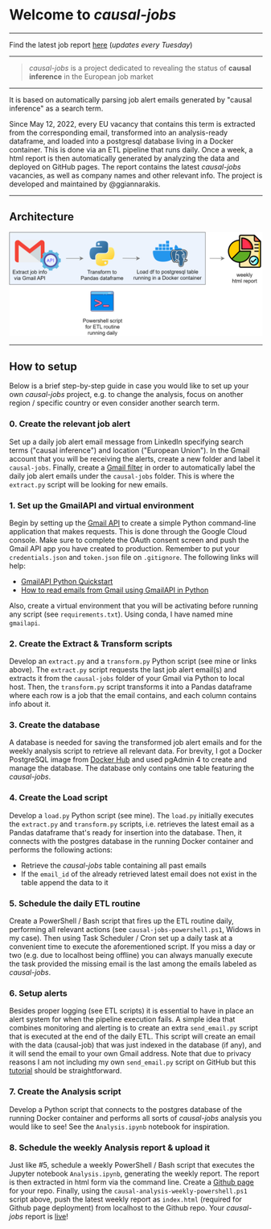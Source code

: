 # Welcome to *causal-jobs*

---

Find the latest job report [here](https://ggiannarakis.github.io/causal-jobs/) (*updates every Tuesday*)

---

> *causal-jobs* is a project
> dedicated to revealing the status of
> **causal inference** in the European job market

---

It is based on automatically parsing job alert
emails generated by "causal inference" as a
search term. 

Since May 12, 2022, every EU vacancy
that contains this term is extracted from the
corresponding email, transformed into an
analysis-ready dataframe, and loaded into a
postgresql database living in a Docker container. 
This is done via an ETL pipeline that runs daily. 
Once a week, a html report 
is then automatically generated by 
analyzing the data and deployed on GitHub pages. The report contains
the latest *causal-jobs* vacancies, as well as
company names and other
relevant info. The project is developed and maintained by @ggiannarakis.

---

## Architecture

![](architecture-transparent.png)

---

[//]: # (## Wordcloud from all *causal-jobs* titles)

[//]: # ()
[//]: # (![]&#40;causal-wordcloud.png&#41;)

[//]: # ()
[//]: # (---)

## How to setup

Below is a brief step-by-step guide in case you would like to
set up your own *causal-jobs* project, e.g. to change the analysis,
focus on another region / specific country or even consider another search term.

### 0. Create the relevant job alert

Set up a daily job alert email message from LinkedIn
specifying search terms ("causal inference")
and location ("European Union"). In the Gmail account that you will be receiving
the alerts, create a new  folder
and label it ```causal-jobs```. Finally, create a
[Gmail filter](https://support.google.com/a/users/answer/9308833?hl=en)
in order to automatically label the daily job alert
emails under the ```causal-jobs``` folder. This is where
the ```extract.py``` script will be looking for new
emails.


### 1. Set up the GmailAPI and virtual environment

Begin by setting up the 
[Gmail API](https://developers.google.com/gmail/api) 
to create a simple Python command-line application 
that makes requests. This is done through the
Google Cloud console. Make sure to complete the
OAuth consent screen and push the Gmail API app you
have created to production. Remember to put your
```credentials.json``` and ```token.json```
file on ```.gitignore```. The following links
will help:

- [GmailAPI Python Quickstart](https://developers.google.com/gmail/api/quickstart/python)
- [How to read emails from Gmail using GmailAPI in Python](https://www.geeksforgeeks.org/how-to-read-emails-from-gmail-using-gmail-api-in-python/)

Also, create a virtual environment that you will be activating
before running any script (see ```requirements.txt```). Using conda, I have
named mine ```gmailapi```.

### 2. Create the Extract & Transform scripts

Develop an ```extract.py``` and a ```transform.py```
Python script (see mine or links above). The ```extract.py```
script requests the last job alert email(s)
and extracts it  from the ```causal-jobs``` 
folder of your Gmail via Python to local host. Then,
the ```transform.py``` script transforms it
into a Pandas dataframe where each row is a job 
that the email contains, and each column
contains info about it.

### 3. Create the database

A database is needed for saving the
transformed job alert emails and for the weekly
analysis script to retrieve all relevant data. For brevity, I
got a Docker PostgreSQL image from [Docker
Hub](https://hub.docker.com/_/postgres/) and used
pgAdmin 4 to create and manage the database. The
database only contains one table featuring the
*causal-jobs*.

### 4. Create the Load script

Develop a ```load.py``` Python script (see mine).
The ```load.py``` initially executes the 
```extract.py``` and ```transform.py``` scripts, i.e.
retrieves the latest email as a Pandas dataframe
that's ready for insertion into the database. 
Then, it connects with the postgres database in
the running Docker container 
and performs the following actions:

* Retrieve the *causal-jobs* table containing all past emails
* If the ```email_id``` of the already retrieved latest email does not exist in the table append the data to it

### 5. Schedule the daily ETL routine

Create a PowerShell / Bash script that fires up
the ETL routine daily, performing all relevant actions
(see ```causal-jobs-powershell.ps1```, Widows in my case). Then using Task Scheduler / Cron set up a daily task
at a convenient time to execute the aforementioned script.
If you miss a day or two (e.g. due to localhost being offline)
you can always manually execute the task provided the
missing email is the last among the emails labeled
as *causal-jobs*.

### 6. Setup alerts

Besides proper logging (see ETL scripts) it is essential to have in place an alert system
for when the pipeline execution fails. A simple idea that 
combines monitoring and alerting is to create an extra ```send_email.py```
script that is executed at the end of the daily ETL. 
This script will create an email with the data (causal-job)
that was just indexed in the database (if any), and it will send the email
to your own Gmail address.
Note that due to privacy reasons I am not including my own 
```send_email.py``` script on GitHub but this 
[tutorial](https://www.youtube.com/watch?v=g_j6ILT-X0k) should be straightforward.


### 7. Create the Analysis script

Develop a Python script that connects to the
postgres database of the running Docker container
and performs all sorts of 
*causal-jobs* analysis you would like
to see! See the ```Analysis.ipynb``` notebook 
for inspiration.

### 8. Schedule the weekly Analysis report & upload it

Just like #5, schedule a weekly PowerShell / Bash
script that executes the Jupyter notebook 
```Analysis.ipynb```, generating the weekly report.
The report is then extracted in 
html form via the command line.
Create a [Github page](https://pages.github.com/)
for your repo.
Finally, using the 
```causal-analysis-weekly-powershell.ps1```
script above, 
push the latest weekly report as ```index.html```
(required for Github page deployment)
from localhost to the Github repo. Your *causal-jobs*
report is
[live](https://ggiannarakis.github.io/causal-jobs/)!